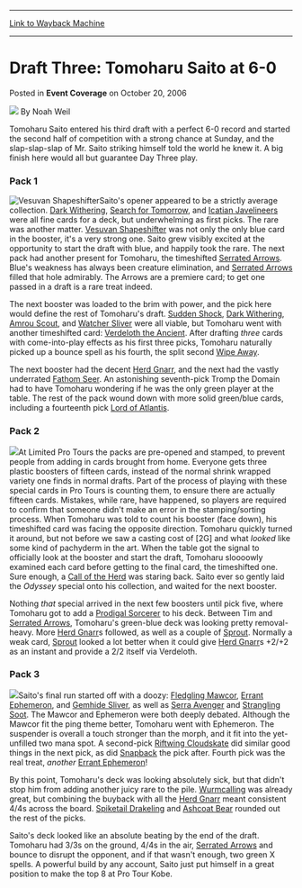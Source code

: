 
---
[Link to Wayback Machine](https://web.archive.org/web/20171029070028/https://magic.wizards.com/en/articles/archive/event-coverage/draft-three-tomoharu-saito-6-0-2006-10-20)

[_metadata_:author]:- "Noah Weil"
[_metadata_:description]:- "Tomoharu Saito entered his third draft with a perfect 6-0 record and started the second half of competition with a strong chance at Sunday, and the slap-slap-slap of Mr. Saito striking himself told the world he knew it. A big finish here would all but guarantee Day Three play."
[_metadata_:generator]:- "Drupal 7 (http://drupal.org)"
[_metadata_:node]:- "541216"
[_metadata_:publish_date]:- "2006-10-20"
[_metadata_:source]:- "div-main-content"
[_metadata_:title]:- "Draft Three: Tomoharu Saito at 6-0"
[_metadata_:wayback_capture_timestamp]:- "2017-10-29 07:00:28"
[_metadata_:wayback_raw_url]:- "https://web.archive.org/web/20171029070028id_/https://magic.wizards.com/en/articles/archive/event-coverage/draft-three-tomoharu-saito-6-0-2006-10-20"
[_metadata_:wayback_url]:- "https://magic.wizards.com/en/articles/archive/event-coverage/draft-three-tomoharu-saito-6-0-2006-10-20"
---


Draft Three: Tomoharu Saito at 6-0
==================================



 Posted in **Event Coverage**
 on October 20, 2006 






![](https://media.magic.wizards.com/styles/auth_small/public/generic-avatar-150_113.png)
By Noah Weil











Tomoharu Saito entered his third draft with a perfect 6-0 record and started the second half of competition with a strong chance at Sunday, and the slap-slap-slap of Mr. Saito striking himself told the world he knew it. A big finish here would all but guarantee Day Three play.

### Pack 1

![Vesuvan Shapeshifter](http://gatherer.wizards.com/Handlers/Image.ashx?type=card&name=Vesuvan+Shapeshifter)Saito's opener appeared to be a strictly average collection. [Dark Withering](http://gatherer.wizards.com/Pages/Card/Details.aspx?name=Dark+Withering), [Search for Tomorrow](http://gatherer.wizards.com/Pages/Card/Details.aspx?name=Search+for+Tomorrow), and [Icatian Javelineers](http://gatherer.wizards.com/Pages/Card/Details.aspx?name=Icatian+Javelineers) were all fine cards for a deck, but underwhelming as first picks. The rare was another matter. [Vesuvan Shapeshifter](http://gatherer.wizards.com/Pages/Card/Details.aspx?name=Vesuvan+Shapeshifter) was not only the only blue card in the booster, it's a very strong one. Saito grew visibly excited at the opportunity to start the draft with blue, and happily took the rare. The next pack had another present for Tomoharu, the timeshifted [Serrated Arrows](http://gatherer.wizards.com/Pages/Card/Details.aspx?name=Serrated+Arrows). Blue's weakness has always been creature elimination, and [Serrated Arrows](http://gatherer.wizards.com/Pages/Card/Details.aspx?name=Serrated+Arrows) filled that hole admirably. The Arrows are a premiere card; to get one passed in a draft is a rare treat indeed.

The next booster was loaded to the brim with power, and the pick here would define the rest of Tomoharu's draft. [Sudden Shock](http://gatherer.wizards.com/Pages/Card/Details.aspx?name=Sudden+Shock), [Dark Withering](http://gatherer.wizards.com/Pages/Card/Details.aspx?name=Dark+Withering), [Amrou Scout](http://gatherer.wizards.com/Pages/Card/Details.aspx?name=Amrou+Scout), and [Watcher Sliver](http://gatherer.wizards.com/Pages/Card/Details.aspx?name=Watcher+Sliver) were all viable, but Tomoharu went with another timeshifted card: [Verdeloth the Ancient](http://gatherer.wizards.com/Pages/Card/Details.aspx?name=Verdeloth+the+Ancient). After drafting *three* cards with come-into-play effects as his first three picks, Tomoharu naturally picked up a bounce spell as his fourth, the split second [Wipe Away](http://gatherer.wizards.com/Pages/Card/Details.aspx?name=Wipe+Away).

The next booster had the decent [Herd Gnarr](http://gatherer.wizards.com/Pages/Card/Details.aspx?name=Herd+Gnarr), and the next had the vastly underrated [Fathom Seer](http://gatherer.wizards.com/Pages/Card/Details.aspx?name=Fathom+Seer). An astonishing seventh-pick Tromp the Domain had to have Tomoharu wondering if he was the only green player at the table. The rest of the pack wound down with more solid green/blue cards, including a fourteenth pick [Lord of Atlantis](http://gatherer.wizards.com/Pages/Card/Details.aspx?name=Lord+of+Atlantis). 

### Pack 2

![](https://media.magic.wizards.com/image_legacy_migration/sideboard/images/ptkob06/Draft3_Drafting.jpg)At Limited Pro Tours the packs are pre-opened and stamped, to prevent people from adding in cards brought from home. Everyone gets three plastic boosters of fifteen cards, instead of the normal shrink wrapped variety one finds in normal drafts. Part of the process of playing with these special cards in Pro Tours is counting them, to ensure there are actually fifteen cards. Mistakes, while rare, have happened, so players are required to confirm that someone didn't make an error in the stamping/sorting process. When Tomoharu was told to count his booster (face down), his timeshifted card was facing the opposite direction. Tomoharu quickly turned it around, but not before we saw a casting cost of [2G] and what *looked* like some kind of pachyderm in the art. When the table got the signal to officially look at the booster and start the draft, Tomoharu sloooowly examined each card before getting to the final card, the timeshifted one. Sure enough, a [Call of the Herd](http://gatherer.wizards.com/Pages/Card/Details.aspx?name=Call+of+the+Herd) was staring back. Saito ever so gently laid the *Odyssey* special onto his collection, and waited for the next booster.

Nothing *that* special arrived in the next few boosters until pick five, where Tomoharu got to add a [Prodigal Sorcerer](http://gatherer.wizards.com/Pages/Card/Details.aspx?name=Prodigal+Sorcerer) to his deck. Between Tim and [Serrated Arrows](http://gatherer.wizards.com/Pages/Card/Details.aspx?name=Serrated+Arrows), Tomoharu's green-blue deck was looking pretty removal-heavy. More [Herd Gnarr](http://gatherer.wizards.com/Pages/Card/Details.aspx?name=Herd+Gnarr)s followed, as well as a couple of [Sprout](http://gatherer.wizards.com/Pages/Card/Details.aspx?name=Sprout). Normally a weak card, [Sprout](http://gatherer.wizards.com/Pages/Card/Details.aspx?name=Sprout) looked a lot better when it could give [Herd Gnarr](http://gatherer.wizards.com/Pages/Card/Details.aspx?name=Herd+Gnarr)s +2/+2 as an instant and provide a 2/2 itself via Verdeloth. 

### Pack 3

![](https://media.magic.wizards.com/image_legacy_migration/sideboard/images/ptkob06/Draft3_Saito.jpg)Saito's final run started off with a doozy: [Fledgling Mawcor](http://gatherer.wizards.com/Pages/Card/Details.aspx?name=Fledgling+Mawcor), [Errant Ephemeron](http://gatherer.wizards.com/Pages/Card/Details.aspx?name=Errant+Ephemeron), and [Gemhide Sliver](http://gatherer.wizards.com/Pages/Card/Details.aspx?name=Gemhide+Sliver), as well as [Serra Avenger](http://gatherer.wizards.com/Pages/Card/Details.aspx?name=Serra+Avenger) and [Strangling Soot](http://gatherer.wizards.com/Pages/Card/Details.aspx?name=Strangling+Soot). The Mawcor and Ephemeron were both deeply debated. Although the Mawcor fit the ping theme better, Tomoharu went with Ephemeron. The suspender is overall a touch stronger than the morph, and it fit into the yet-unfilled two mana spot. A second-pick [Riftwing Cloudskate](http://gatherer.wizards.com/Pages/Card/Details.aspx?name=Riftwing+Cloudskate) did similar good things in the next pick, as did [Snapback](http://gatherer.wizards.com/Pages/Card/Details.aspx?name=Snapback) the pick after. Fourth pick was the real treat, *another* [Errant Ephemeron](http://gatherer.wizards.com/Pages/Card/Details.aspx?name=Errant+Ephemeron)!

By this point, Tomoharu's deck was looking absolutely sick, but that didn't stop him from adding another juicy rare to the pile. [Wurmcalling](http://gatherer.wizards.com/Pages/Card/Details.aspx?name=Wurmcalling) was already great, but combining the buyback with all the [Herd Gnarr](http://gatherer.wizards.com/Pages/Card/Details.aspx?name=Herd+Gnarr) meant consistent 4/4s across the board. [Spiketail Drakeling](http://gatherer.wizards.com/Pages/Card/Details.aspx?name=Spiketail+Drakeling) and [Ashcoat Bear](http://gatherer.wizards.com/Pages/Card/Details.aspx?name=Ashcoat+Bear) rounded out the rest of the picks. 

Saito's deck looked like an absolute beating by the end of the draft. Tomoharu had 3/3s on the ground, 4/4s in the air, [Serrated Arrows](http://gatherer.wizards.com/Pages/Card/Details.aspx?name=Serrated+Arrows) and bounce to disrupt the opponent, and if that wasn't enough, two green X spells. A powerful build by any account, Saito just put himself in a great position to make the top 8 at Pro Tour Kobe.







